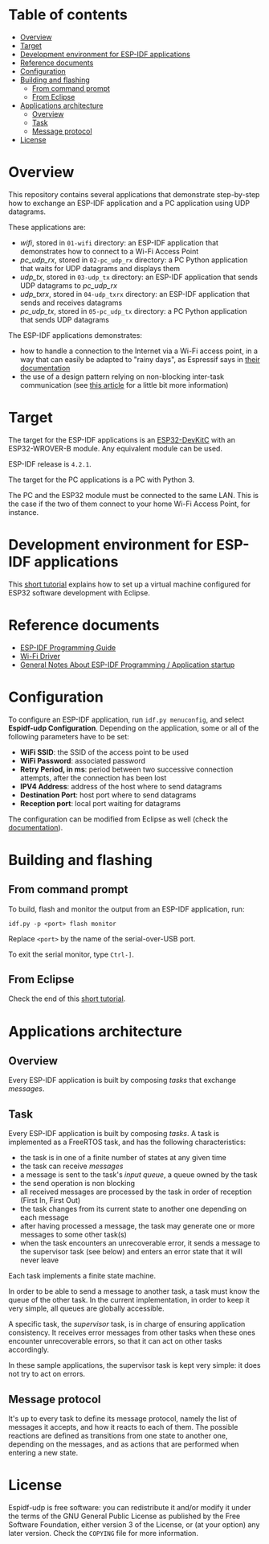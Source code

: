 # Table of contents

* [Overview](#overview)
* [Target](#target)
* [Development environment for ESP-IDF applications](#developmentEnvironmentESPIDF)
* [Reference documents](#referenceDocuments)
* [Configuration](#configuration)
* [Building and flashing](#buildingAndFlashing)
  * [From command prompt](#fromCommandPrompt)
  * [From Eclipse](#fromEclipse)
* [Applications architecture](#applicationsArchitecture)
  * [Overview](#aaOverview)
  * [Task](#aaTask)
  * [Message protocol](#aaMessageProtocol)
* [License](#license)

<a name="overview"></a>

# Overview

This repository contains several applications that demonstrate step-by-step how to exchange an ESP-IDF application and a PC application using UDP datagrams.

These applications are:
* *wifi*, stored in `01-wifi` directory: an ESP-IDF application that demonstrates how to connect to a Wi-Fi Access Point
* *pc_udp_rx*, stored in `02-pc_udp_rx` directory: a PC Python application that waits for UDP datagrams and displays them
* *udp_tx*, stored in `03-udp_tx` directory: an ESP-IDF application that sends UDP datagrams to *pc_udp_rx*
* *udp_txrx*, stored in `04-udp_txrx` directory: an ESP-IDF application that sends and receives datagrams
* *pc_udp_tx*, stored in `05-pc_udp_tx` directory: a PC Python application that sends UDP datagrams

The ESP-IDF applications demonstrates:
* how to handle a connection to the Internet via a Wi-Fi access point, in a way that can easily be adapted to "rainy days", as Espressif says in [their documentation](https://docs.espressif.com/projects/esp-idf/en/latest/esp32/api-guides/wifi.html#event-handling)
* the use of a design pattern relying on non-blocking inter-task communication (see [this article](https://www.monblocnotes.org/node/1906) for a little bit more information)

<a name="target"></a>

# Target

The target for the ESP-IDF applications is an [ESP32-DevKitC](https://www.espressif.com/en/products/devkits/esp32-devkitc/overview) with an ESP32-WROVER-B module. Any equivalent module can be used.

ESP-IDF release is `4.2.1`.

The target for the PC applications is a PC with Python 3.

The PC and the ESP32 module must be connected to the same LAN. This is the case if the two of them connect to your home Wi-Fi Access Point, for instance.

<a name="developmentEnvironmentESPIDF"></a>

# Development environment for ESP-IDF applications

This [short tutorial](https://github.com/PascalBod/lm20.1-esp32-eclipse) explains how to set up a virtual machine configured for ESP32 software development with Eclipse.

<a name="referenceDocuments"></a>

# Reference documents

* [ESP-IDF Programming Guide](https://docs.espressif.com/projects/esp-idf/en/v4.2.1/esp32/index.html)
* [Wi-Fi Driver](https://docs.espressif.com/projects/esp-idf/en/v4.2.1/esp32/api-guides/wifi.html)
* [General Notes About ESP-IDF Programming / Application startup](https://docs.espressif.com/projects/esp-idf/en/v4.2.1/esp32/api-guides/general-notes.html#application-startup)

<a name="configuration"></a>

# Configuration

To configure an ESP-IDF application, run `idf.py menuconfig`, and select **Espidf-udp Configuration**. Depending on the application, some or all of the following parameters have to be set:
* **WiFi SSID**: the SSID of the access point to be used
* **WiFi Password**: associated password
* **Retry Period, in ms**: period between two successive connection attempts, after the connection has been lost
* **IPV4 Address**: address of the host where to send datagrams
* **Destination Port**: host port where to send datagrams
* **Reception port**: local port waiting for datagrams

The configuration can be modified from Eclipse as well (check the [documentation](https://github.com/espressif/idf-eclipse-plugin)).

<a name="buildingAndFlashing"></a>

# Building and flashing

<a name="fromCommandPrompt"></a>

## From command prompt
 
To build, flash and monitor the output from an ESP-IDF application, run:

```
idf.py -p <port> flash monitor
```

Replace `<port>` by the name of the serial-over-USB port.

To exit the serial monitor, type ``Ctrl-]``.

<a name="fromEclipse"></a>

## From Eclipse

Check the end of this [short tutorial](https://github.com/PascalBod/lm20.1-esp32-eclipse).

<a name="applicationsArchitecture"></a>

# Applications architecture

<a name="aaOverview"></a>

## Overview

Every ESP-IDF application is built by composing *tasks* that exchange *messages*.

<a name="aaTask"></a>

## Task

Every ESP-IDF application is built by composing *tasks*. A task is implemented as a FreeRTOS task, and has the following characteristics:
* the task is in one of a finite number of states at any given time
* the task can receive *messages*
* a message is sent to the task's *input queue*, a queue owned by the task
* the send operation is non blocking
* all received messages are processed by the task in order of reception (First In, First Out)
* the task changes from its current state to another one depending on each message
* after having processed a message, the task may generate one or more messages to some other task(s)
* when the task encounters an unrecoverable error, it sends a message to the supervisor task (see below) and enters an error state that it will never leave

Each task implements a finite state machine.

In order to be able to send a message to another task, a task must know the queue of the other task. In the current implementation, in order to keep it very simple, all queues are globally accessible.

A specific task, the *supervisor* task, is in charge of ensuring application consistency. It receives error messages from other tasks when these ones encounter unrecoverable errors, so that it can act on other tasks accordingly.

In these sample applications, the supervisor task is kept very simple: it does not try to act on errors.

<a name="aaMessageProtocol"></a>

## Message protocol

It's up to every task to define its message protocol, namely the list of messages it accepts, and how it reacts to each of them. The possible reactions are defined as transitions from one state to another one, depending on the messages, and as actions that are performed when entering a new state.

<a name="license"></a>

# License

Espidf-udp is free software: you can redistribute it and/or modify
it under the terms of the GNU General Public License as published by
the Free Software Foundation, either version 3 of the License, or
(at your option) any later version. Check the `COPYING` file for 
more information.

